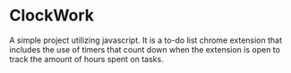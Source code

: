 # ClockWork
A simple project utilizing javascript. It is a to-do list chrome extension that includes the use of timers that count down when the extension is open to track the amount of hours spent on tasks.
